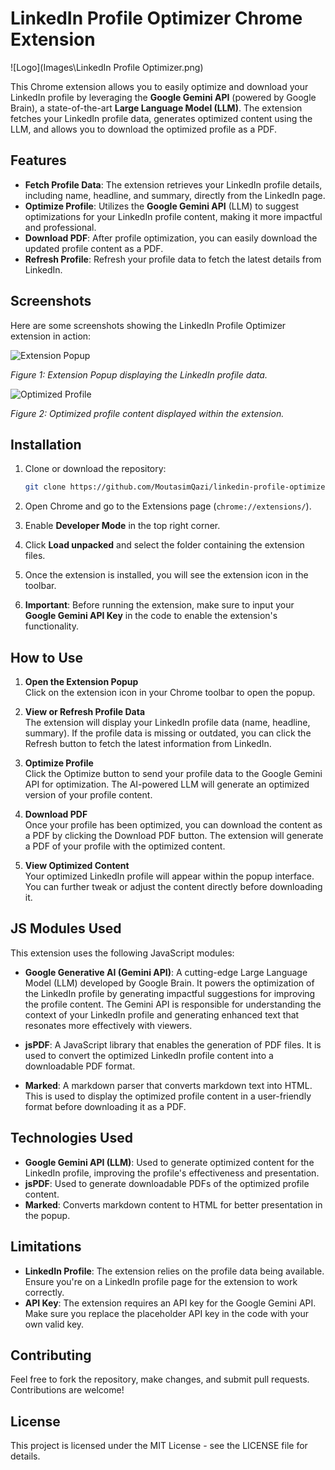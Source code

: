 # LinkedIn Profile Optimizer Chrome Extension

![Logo](Images\LinkedIn Profile Optimizer.png)

This Chrome extension allows you to easily optimize and download your LinkedIn profile by leveraging the **Google Gemini API** (powered by Google Brain), a state-of-the-art **Large Language Model (LLM)**. The extension fetches your LinkedIn profile data, generates optimized content using the LLM, and allows you to download the optimized profile as a PDF.

## Features

- **Fetch Profile Data**: The extension retrieves your LinkedIn profile details, including name, headline, and summary, directly from the LinkedIn page.
- **Optimize Profile**: Utilizes the **Google Gemini API** (LLM) to suggest optimizations for your LinkedIn profile content, making it more impactful and professional.
- **Download PDF**: After profile optimization, you can easily download the updated profile content as a PDF.
- **Refresh Profile**: Refresh your profile data to fetch the latest details from LinkedIn.

## Screenshots

Here are some screenshots showing the LinkedIn Profile Optimizer extension in action:

![Extension Popup](Images\screenshot1.png)

*Figure 1: Extension Popup displaying the LinkedIn profile data.*

![Optimized Profile](Images\screenshot2.png)

*Figure 2: Optimized profile content displayed within the extension.*

## Installation

1. Clone or download the repository:
   ```bash
   git clone https://github.com/MoutasimQazi/linkedin-profile-optimizer


2. Open Chrome and go to the Extensions page (`chrome://extensions/`).

3. Enable **Developer Mode** in the top right corner.

4. Click **Load unpacked** and select the folder containing the extension files.

5. Once the extension is installed, you will see the extension icon in the toolbar.

6. **Important**: Before running the extension, make sure to input your **Google Gemini API Key** in the code to enable the extension's functionality.

## How to Use

1. **Open the Extension Popup**  
   Click on the extension icon in your Chrome toolbar to open the popup.

2. **View or Refresh Profile Data**  
   The extension will display your LinkedIn profile data (name, headline, summary). If the profile data is missing or outdated, you can click the Refresh button to fetch the latest information from LinkedIn.

3. **Optimize Profile**  
   Click the Optimize button to send your profile data to the Google Gemini API for optimization. The AI-powered LLM will generate an optimized version of your profile content.

4. **Download PDF**  
   Once your profile has been optimized, you can download the content as a PDF by clicking the Download PDF button. The extension will generate a PDF of your profile with the optimized content.

5. **View Optimized Content**  
   Your optimized LinkedIn profile will appear within the popup interface. You can further tweak or adjust the content directly before downloading it.

## JS Modules Used

This extension uses the following JavaScript modules:

- **Google Generative AI (Gemini API)**: A cutting-edge Large Language Model (LLM) developed by Google Brain. It powers the optimization of the LinkedIn profile by generating impactful suggestions for improving the profile content. The Gemini API is responsible for understanding the context of your LinkedIn profile and generating enhanced text that resonates more effectively with viewers.
  
- **jsPDF**: A JavaScript library that enables the generation of PDF files. It is used to convert the optimized LinkedIn profile content into a downloadable PDF format.

- **Marked**: A markdown parser that converts markdown text into HTML. This is used to display the optimized profile content in a user-friendly format before downloading it as a PDF.

## Technologies Used

- **Google Gemini API (LLM)**: Used to generate optimized content for the LinkedIn profile, improving the profile's effectiveness and presentation.
- **jsPDF**: Used to generate downloadable PDFs of the optimized profile content.
- **Marked**: Converts markdown content to HTML for better presentation in the popup.

## Limitations

- **LinkedIn Profile**: The extension relies on the profile data being available. Ensure you're on a LinkedIn profile page for the extension to work correctly.
- **API Key**: The extension requires an API key for the Google Gemini API. Make sure you replace the placeholder API key in the code with your own valid key.

## Contributing

Feel free to fork the repository, make changes, and submit pull requests. Contributions are welcome!

## License

This project is licensed under the MIT License - see the LICENSE file for details.
